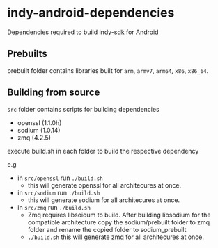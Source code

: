 # indy-android-dependencies
Dependencies required to build indy-sdk for Android

## Prebuilts

prebuilt folder contains libraries built for `arm`, `armv7`, `arm64`, `x86`, `x86_64`.

## Building from source

`src` folder contains scripts for building dependencies 
- openssl (1.1.0h)
- sodium (1.0.14)
- zmq (4.2.5)

execute build.sh in each folder to build the respective dependency

e.g
- in `src/openssl` run `./build.sh`
	- this will generate openssl for all architecures at once.
- in `src/sodium` run `./build.sh`
	- this will generate sodium for all architecures at once.
- in `src/zmq` run `./build.sh`
	- Zmq requires libsoidum to build. After building libsodium for the compatible architecture copy the sodium/prebuilt folder to zmq folder and rename the copied folder to sodium_prebuilt
	- `./build.sh` this will generate zmq for all architecures at once.
